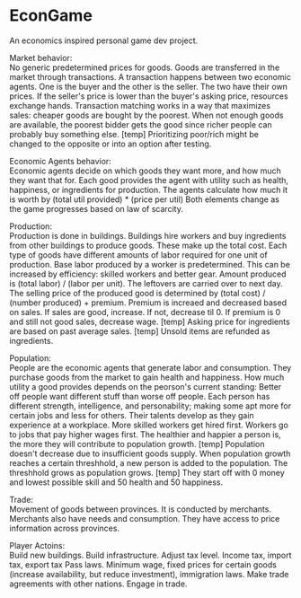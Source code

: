 # EconGame
An economics inspired personal game dev project.

Market behavior:  
No generic predetermined prices for goods.
Goods are transferred in the market through transactions.
A transaction happens between two economic agents. One is the buyer and the other is the seller.
The two have their own prices. If the seller's price is lower than the buyer's asking price, resources exchange hands.
Transaction matching works in a way that maximizes sales: cheaper goods are bought by the poorest.
When not enough goods are available, the poorest bidder gets the good since richer people can probably buy something else.
[temp] Prioritizing poor/rich might be changed to the opposite or into an option after testing.

Economic Agents behavior:  
Economic agents decide on which goods they want more, and how much they want that for.
Each good provides the agent with utility such as health, happiness, or ingredients for production.
The agents calculate how much it is worth by (total util provided) * (price per util)
Both elements change as the game progresses based on law of scarcity.

Production:  
Production is done in buildings.
Buildings hire workers and buy ingredients from other buildings to produce goods. These make up the total cost.
Each type of goods have different amounts of labor required for one unit of production.
Base labor produced by a worker is predetermined. This can be increased by efficiency: skilled workers and better gear.
Amount produced is (total labor) / (labor per unit). The leftovers are carried over to next day.
The selling price of the produced good is determined by (total cost) / (number produced) + premium.
Premium is increaed and decreased based on sales. If sales are good, increase. If not, decrease til 0.
If premium is 0 and still not good sales, decrease wage.
[temp] Asking price for ingredients are based on past average sales.
[temp] Unsold items are refunded as ingredients.

Population:  
People are the economic agents that generate labor and consumption.
They purchase goods from the market to gain health and happiness.
How much utility a good provides depends on the peorson's current standing: Better off people want different stuff than worse off people.
Each person has different strength, intelligence, and personability; making some apt more for certain jobs and less for others.
Their talents develop as they gain experience at a workplace.
More skilled workers get hired first. Workers go to jobs that pay higher wages first.
The healthier and happier a person is, the more they will contribute to population growth.
[temp] Population doesn't decrease due to insufficient goods supply.
When population growth reaches a certain threshhold, a new person is added to the population.
The threshhold grows as population grows.
[temp] They start off with 0 money and lowest possible skill and 50 health and 50 happiness.

Trade:  
Movement of goods between provinces.
It is conducted by merchants. Merchants also have needs and consumption. They have access to price information across provinces.

Player Actoins:  
Build new buildings.
Build infrastructure.
Adjust tax level. Income tax, import tax, export tax
Pass laws. Minimum wage, fixed prices for certain goods (increase availability, but reduce investment), immigration laws.
Make trade agreements with other nations.
Engage in trade.
